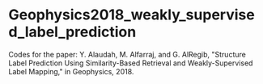 # Geophysics2018_weakly_supervised_label_prediction
Codes for the paper: Y. Alaudah, M. Alfarraj, and G. AlRegib, "Structure Label Prediction Using Similarity-Based Retrieval and Weakly-Supervised Label Mapping," in Geophysics, 2018.
